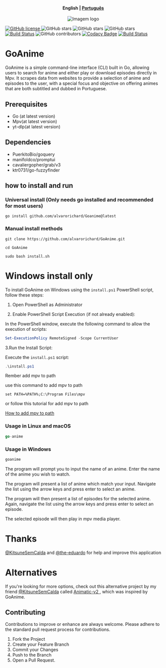 
<h4 align="center">
    <p>
        <b>English</b> |
        <a href="https://github.com/alvarorichard/GoAnime/blob/main/README_pt-br.md">Рortuguês</a>
    </p>
</h4>

<p align="center">
  <img src="https://github.com/alvarorichard/GoAnime/assets/102667323/49600255-d5a2-4405-81d1-a08cebae569a" alt="Imagem logo" />
</p>

[![GitHub license](https://img.shields.io/github/license/alvarorichard/GoAnime)
](alvarorichard/GoAnime/blob/master/LICENSE) 
![GitHub stars](https://img.shields.io/github/stars/alvarorichard/GoAnime) 
![GitHub stars](https://img.shields.io/github/last-commit/alvarorichard/GoAnime)
![GitHub stars](https://img.shields.io/github/forks/alvarorichard/GoAnime?style=social)
[![Build Status](https://github.com/alvarorichard/GoAnime/actions/workflows/ci.yml/badge.svg)](https://github.com/alvarorichard/GoAnime/actions) 
![GitHub contributors](https://img.shields.io/github/contributors/alvarorichard/GoAnime)
[![Codacy Badge](https://app.codacy.com/project/badge/Grade/9923765cb2854ae39af6b567996aad43)](https://app.codacy.com/gh/alvarorichard/GoAnime/dashboard?utm_source=gh&utm_medium=referral&utm_content=&utm_campaign=Badge_grade) 
[![Build Status](https://app.travis-ci.com/alvarorichard/GoAnime.svg?branch=main)](https://app.travis-ci.com/alvarorichard/GoAnime)

# GoAnime 
GoAnime is a simple command-line interface (CLI) built in Go, allowing users to search for anime and either play or download episodes directly in Mpv. It scrapes data from websites to provide a selection of anime and episodes to the user, with a special focus and objective on offering animes that are both subtitled and dubbed in Portuguese.

## Prerequisites

* Go (at latest version)
* Mpv(at latest version)
* yt-dlp(at latest version)


## Dependencies
* PuerkitoBio/goquery
* manifoldco/promptui
* cavaliergopher/grab/v3
* ktr0731/go-fuzzyfinder

## how to install and run

### Universal install (Only needs go installed and recommended for most users)  
```shell
go install github.com/alvarorichard/Goanime@latest
```

### Manual install methods
```shell
git clone https://github.com/alvarorichard/GoAnime.git
```
```shell
cd GoAnime
```
```shell
sudo bash install.sh
```




# Windows install only
To install GoAnime on Windows using the `install.ps1` PowerShell script, follow these steps:

1. Open PowerShell as Administrator

2. Enable PowerShell Script Execution (if not already enabled):


In the PowerShell window, execute the following command to allow the execution of scripts:

```powershell
Set-ExecutionPolicy RemoteSigned -Scope CurrentUser
```

3.Run the Install Script:

Execute the `install.ps1` script:

```powershell
.\install.ps1
```


Rember add mpv to path

use this command to add mpv to path
```shell
set PATH=%PATH%;C:\Program Files\mpv
```
or follow this tutorial for add mpv to path 

[How to add mpv to path](https://thewiki.moe/tutorials/mpv/)



### Usage in Linux and macOS
```go
go-anime
```

### Usage in Windows

```go
goanime
```



The program will prompt you to input the name of an anime. Enter the name of the anime you wish to watch.

 The program will present a list of anime which match your input. Navigate the list using the arrow keys and press enter to select an anime.

The program will then present a list of episodes for the selected anime. Again, navigate the list using the arrow keys and press enter to select an episode.

The selected episode will then play in mpv media player.


# Thanks 
[@KitsuneSemCalda](https://github.com/KitsuneSemCalda)   and [@the-eduardo](https://github.com/the-eduardo) for help and improve this application

# Alternatives

If you're looking for more options, check out this alternative project by my friend [@KitsuneSemCalda](https://github.com/KitsuneSemCalda) called [Animatic-v2 ](https://github.com/KitsuneSemCalda/Animatic-v2), which was inspired by GoAnime.

## Contributing

Contributions to improve or enhance are always welcome. Please adhere to the standard pull request process for contributions.


1. Fork the Project
2. Create your Feature Branch
3. Commit your Changes
4. Push to the Branch
5. Open a Pull Request.

